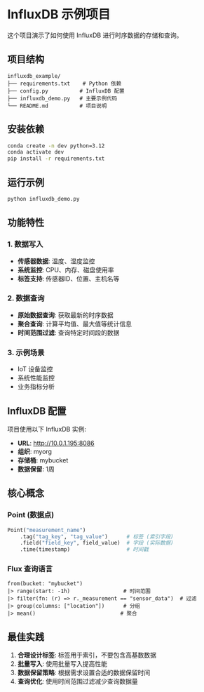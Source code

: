 # InfluxDB 示例项目

这个项目演示了如何使用 InfluxDB 进行时序数据的存储和查询。

## 项目结构

```
influxdb_example/
├── requirements.txt    # Python 依赖
├── config.py          # InfluxDB 配置
├── influxdb_demo.py   # 主要示例代码
└── README.md          # 项目说明
```

## 安装依赖

```bash
conda create -n dev python=3.12
conda activate dev
pip install -r requirements.txt
```

## 运行示例

```bash
python influxdb_demo.py
```

## 功能特性

### 1. 数据写入
- **传感器数据**: 温度、湿度监控
- **系统监控**: CPU、内存、磁盘使用率
- **标签支持**: 传感器ID、位置、主机名等

### 2. 数据查询
- **原始数据查询**: 获取最新的时序数据
- **聚合查询**: 计算平均值、最大值等统计信息
- **时间范围过滤**: 查询特定时间段的数据

### 3. 示例场景
- IoT 设备监控
- 系统性能监控
- 业务指标分析

## InfluxDB 配置

项目使用以下 InfluxDB 实例:
- **URL**: http://10.0.1.195:8086
- **组织**: myorg
- **存储桶**: mybucket
- **数据保留**: 1周

## 核心概念

### Point (数据点)
```python
Point("measurement_name")
    .tag("tag_key", "tag_value")      # 标签 (索引字段)
    .field("field_key", field_value)  # 字段 (实际数据)
    .time(timestamp)                  # 时间戳
```

### Flux 查询语言
```flux
from(bucket: "mybucket")
|> range(start: -1h)                 # 时间范围
|> filter(fn: (r) => r._measurement == "sensor_data")  # 过滤
|> group(columns: ["location"])      # 分组
|> mean()                           # 聚合
```

## 最佳实践

1. **合理设计标签**: 标签用于索引，不要包含高基数数据
2. **批量写入**: 使用批量写入提高性能
3. **数据保留策略**: 根据需求设置合适的数据保留时间
4. **查询优化**: 使用时间范围过滤减少查询数据量
